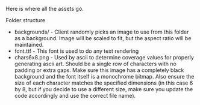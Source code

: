 Here is where all the assets go.

Folder structure
* backgrounds/ - Client randomly picks an image to use from this folder as a background. Image will be scaled to fit, but the aspect ratio will be maintained.
* font.ttf - This font is used to do any text rendering
* chars6x8.png - Used by ascii to determine coverage values for properly generating ascii art. Should be a single row of characters with no padding or extra gaps. Make sure this image has a completely black background and the font itself is a monochrome bitmap. Also ensure the size of each character matches the specified dimensions (in this case 6 by 8, but if you decide to use a different size, make sure you update the code accordingly and use the correct file name).
